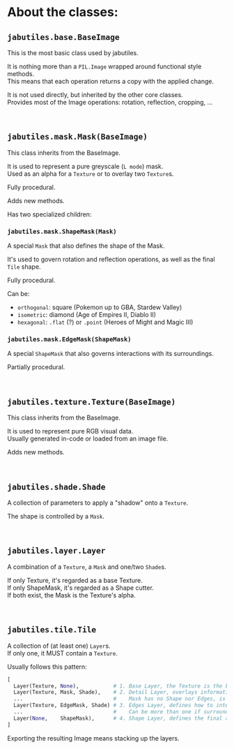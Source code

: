 # About the classes:

## `jabutiles.base.BaseImage`

This is the most basic class used by jabutiles.

It is nothing more than a `PIL.Image` wrapped around functional style methods.  
This means that each operation returns a copy with the applied change.

It is not used directly, but inherited by the other core classes.  
Provides most of the Image operations: rotation, reflection, cropping, ...

<br>



## `jabutiles.mask.Mask(BaseImage)`

This class inherits from the BaseImage.

It is used to represent a pure greyscale (`L mode`) mask.  
Used as an alpha for a `Texture` or to overlay two `Texture`s.

Fully procedural.

Adds new methods.

Has two specialized children:



### `jabutiles.mask.ShapeMask(Mask)`

A special `Mask` that also defines the shape of the Mask.

It's used to govern rotation and reflection operations, as well as the final `Tile` shape.

Fully procedural.

Can be:
- `orthogonal`: square (Pokemon up to GBA, Stardew Valley)
- `isometric`: diamond (Age of Empires II, Diablo II)
- `hexagonal`: `.flat` (?) or `.point` (Heroes of Might and Magic III)



### `jabutiles.mask.EdgeMask(ShapeMask)`

A special `ShapeMask` that also governs interactions with its surroundings.

Partially procedural.

<br>



## `jabutiles.texture.Texture(BaseImage)`

This class inherits from the BaseImage.

It is used to represent pure RGB visual data.  
Usually generated in-code or loaded from an image file.

Adds new methods.

<br>



## `jabutiles.shade.Shade`

A collection of parameters to apply a "shadow" onto a `Texture`.

The shape is controlled by a `Mask`.

<br>



## `jabutiles.layer.Layer`

A combination of a `Texture`, a `Mask` and one/two `Shade`s.  

If only Texture, it's regarded as a base Texture.  
If only ShapeMask, it's regarded as a Shape cutter.  
If both exist, the Mask is the Texture's alpha.  

<br>



## `jabutiles.tile.Tile`

A collection of (at least one) `Layer`s.  
If only one, it MUST contain a `Texture`.

Usually follows this pattern:
```py
[
  Layer(Texture, None),           # 1. Base Layer, the Texture is the base
  Layer(Texture, Mask, Shade),    # 2. Detail Layer, overlays information
  ...                             #    Mask has no Shape nor Edges, is usually a pattern
  Layer(Texture, EdgeMask, Shade) # 3. Edges Layer, defines how to interact with neighbours
  ...                             #    Can be more than one if surrounded by different Textures
  Layer(None,    ShapeMask),      # 4. Shape Layer, defines the final appearance
]
```

Exporting the resulting Image means stacking up the layers.


